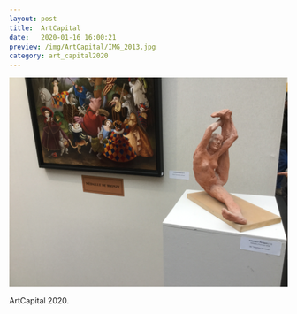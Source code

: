 ```yaml
---
layout: post
title:  ArtCapital
date:   2020-01-16 16:00:21
preview: /img/ArtCapital/IMG_2013.jpg
category: art_capital2020
---
```


![Picture 1](/img/ArtCapital/IMG_2013.jpg) 


ArtCapital 2020.


